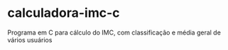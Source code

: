 # calculadora-imc-c
Programa em C para cálculo do IMC, com classificação e média geral de vários usuários

